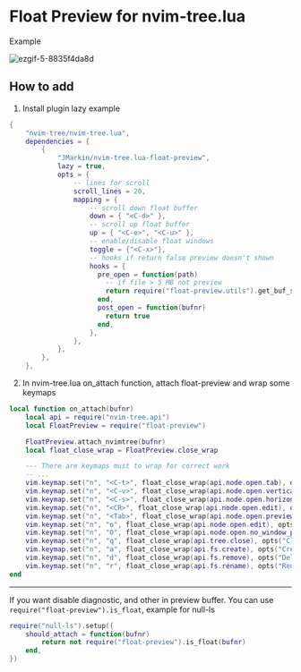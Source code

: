 # Float Preview for nvim-tree.lua

Example

![ezgif-5-8835f4da8d](https://github.com/JMarkin/nvim-tree.lua-float-preview/assets/15740814/e33aef5e-f647-435f-bb23-cee297011757)

## How to add
1. Install plugin
lazy example
```lua
{
    "nvim-tree/nvim-tree.lua",
    dependencies = {
        {
            "JMarkin/nvim-tree.lua-float-preview",
            lazy = true,
            opts = {
                -- lines for scroll
                scroll_lines = 20,
                mapping = {
                    -- scroll down float buffer
                    down = { "<C-d>" },
                    -- scroll up float buffer
                    up = { "<C-e>", "<C-u>" },
                    -- enable/disable float windows
                    toggle = {"<C-x>"},
                    -- hooks if return false preview doesn't shown
                    hooks = {
                      pre_open = function(path)
                        -- if file > 5 MB not preview
                        return require("float-preview.utils").get_buf_size(path) < 5
                      end,
                      post_open = function(bufnr)
                        return true
                      end,
                    },
                },
            },
        },
    },

```
2. In nvim-tree.lua on_attach function, attach float-preview and wrap some keymaps
```lua
local function on_attach(bufnr)
    local api = require("nvim-tree.api")
    local FloatPreview = require("float-preview")

    FloatPreview.attach_nvimtree(bufnr)
    local float_close_wrap = FloatPreview.close_wrap

    --- There are keymaps must to wrap for correct work
    -- ...
    vim.keymap.set("n", "<C-t>", float_close_wrap(api.node.open.tab), opts("Open: New Tab"))
    vim.keymap.set("n", "<C-v>", float_close_wrap(api.node.open.vertical), opts("Open: Vertical Split"))
    vim.keymap.set("n", "<C-s>", float_close_wrap(api.node.open.horizontal), opts("Open: Horizontal Split"))
    vim.keymap.set("n", "<CR>", float_close_wrap(api.node.open.edit), opts("Open"))
    vim.keymap.set("n", "<Tab>", float_close_wrap(api.node.open.preview), opts("Open"))
    vim.keymap.set("n", "o", float_close_wrap(api.node.open.edit), opts("Open"))
    vim.keymap.set("n", "O", float_close_wrap(api.node.open.no_window_picker), opts("Open: No Window Picker"))
    vim.keymap.set("n", "q", float_close_wrap(api.tree.close), opts("Close"))
    vim.keymap.set("n", "a", float_close_wrap(api.fs.create), opts("Create"))
    vim.keymap.set("n", "d", float_close_wrap(api.fs.remove), opts("Delete"))
    vim.keymap.set("n", "r", float_close_wrap(api.fs.rename), opts("Rename"))
end
```

---

If you want disable diagnostic, and other in preview buffer. You can use `require("float-preview").is_float`, example for null-ls
```lua
require("null-ls").setup({
    should_attach = function(bufnr)
        return not require("float-preview").is_float(bufnr)
    end,
})
```
